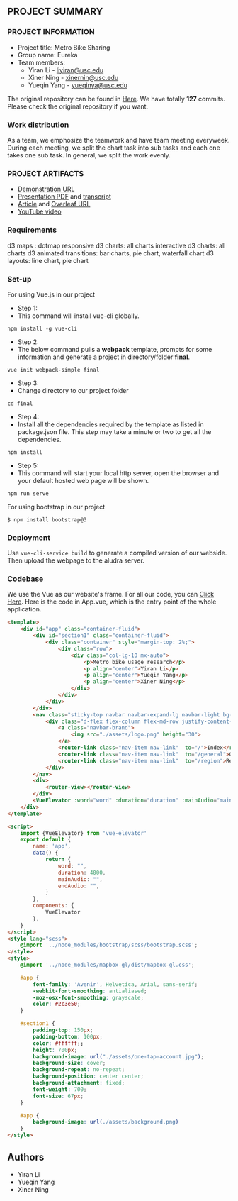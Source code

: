## PROJECT SUMMARY

### PROJECT INFORMATION

- Project title: Metro Bike Sharing
- Group name: Eureka
- Team members: 
  * Yiran Li - liyiran@usc.edu
  * Xiner Ning - xinernin@usc.edu
  * Yueqin Yang - yueqinya@usc.edu


The original repository can be found in [Here](https://github.com/liyiran/metroBike). We have totally **127** commits. Please check the original repository if you want.
### Work distribution
As a team, we emphosize the teamwork and have team meeting everyweek. During each meeting, we split the chart task into sub tasks and each one takes one sub task. In general, we split the work evenly.


### PROJECT ARTIFACTS

- [Demonstration URL](<http://www-scf.usc.edu/~liyiran/final/>)
- [Presentation PDF](<https://github.com/INF554Fall18/project-eureka/blob/master/final%20presentation/final.pdf>) and [transcript](<https://github.com/INF554Fall18/project-eureka/blob/master/final%20presentation/PRESENTATION_TRANSCRIPT.md>)
- [Article](<https://github.com/INF554Fall18/project-eureka/blob/master/final_paper.pdf>) and [Overleaf URL](<https://www.overleaf.com/read/rsvmqbvvnsgh>)
- [YouTube video](https://youtu.be/hElPSr1pnJY)

### Requirements
d3 maps : dotmap
responsive d3 charts: all charts
interactive d3 charts: all charts
d3 animated transitions: bar charts, pie chart, waterfall chart
d3 layouts: line chart, pie chart

### Set-up
For using Vue.js in our project
- Step 1: 
- This command will install vue-cli globally. 
```
npm install -g vue-cli
```
- Step 2:
- The below command pulls a **webpack** template, prompts for some information and generate a project in directory/folder **final**.
```
vue init webpack-simple final
```
- Step 3:
- Change directory to our project folder
```
cd final
```
- Step 4:
- Install all the dependencies required by the template as listed in package.json file. This step may take a minute or two to get all the dependencies.
```
npm install
```
- Step 5:
- This command will start your local http server, open the browser and your default hosted web page will be shown.
```
npm run serve
```

For using bootstrap in our project
```
$ npm install bootstrap@3
```

### Deployment
Use ```vue-cli-service build``` to generate a compiled version of our webside. Then upload the webpage to the aludra server.

### Codebase
We use the Vue as our website's frame. 
For all our code, you can [Click Here](<https://github.com/INF554Fall18/project-eureka/tree/master/final>).
Here is the code in App.vue, which is the entry point of the whole application.
```html
<template>
    <div id="app" class="container-fluid">
        <div id="section1" class="container-fluid">
            <div class="container" style="margin-top: 2%;">
                <div class="row">
                    <div class="col-lg-10 mx-auto">
                        <p>Metro bike usage research</p>
                        <p align="center">Yiran Li</p>
                        <p align="center">Yueqin Yang</p>
                        <p align="center">Xiner Ning</p>
                    </div>
                </div>
            </div>
        </div>
        <nav class="sticky-top navbar navbar-expand-lg navbar-light bg-dark">
            <div class="d-flex flex-column flex-md-row justify-content-between">
                <a class="navbar-brand">
                    <img src="./assets/logo.png" height="30">
                </a>
                <router-link class="nav-item nav-link"  to="/">Index</router-link>
                <router-link class="nav-item nav-link"  to="/general">General</router-link>
                <router-link class="nav-item nav-link"  to="/region">Region</router-link>
            </div>
        </nav>
        <div>
            <router-view></router-view>
        </div>
        <VueElevator :word="word" :duration="duration" :mainAudio="mainAudio" :endAudio="endAudio"></VueElevator>
    </div>
</template>

<script>
    import {VueElevator} from 'vue-elevator'
    export default {
        name: 'app',
        data() {
            return {
                word: "",
                duration: 4000,
                mainAudio: "",
                endAudio: "",
            }
        },
        components: {
            VueElevator
        },
    }
</script>
<style lang="scss">
    @import '../node_modules/bootstrap/scss/bootstrap.scss';
</style>
<style>
    @import '../node_modules/mapbox-gl/dist/mapbox-gl.css';

    #app {
        font-family: 'Avenir', Helvetica, Arial, sans-serif;
        -webkit-font-smoothing: antialiased;
        -moz-osx-font-smoothing: grayscale;
        color: #2c3e50;
    }

    #section1 {
        padding-top: 150px;
        padding-bottom: 100px;
        color: #ffffff;;
        height: 700px;
        background-image: url("./assets/one-tap-account.jpg");
        background-size: cover;
        background-repeat: no-repeat;
        background-position: center center;
        background-attachment: fixed;
        font-weight: 700;
        font-size: 67px;
    }

    #app {
        background-image: url(./assets/background.png)
    }
</style>

```

## Authors
- Yiran Li
- Yueqin Yang 
- Xiner Ning
